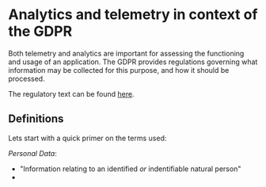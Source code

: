 Analytics and telemetry in context of the GDPR
====

Both telemetry and analytics are important for assessing the functioning and usage of an application. The GDPR provides regulations governing what information may be collected for this purpose, and how it should be processed.

The regulatory text can be found [here](https://eur-lex.europa.eu/eli/reg/2016/679/oj).

## Definitions
Lets start with a quick primer on the terms used:

*Personal Data*:
- "Information relating to an identified *or* indentifiable natural person"
- 